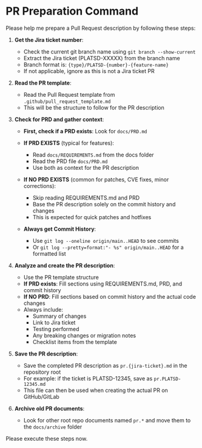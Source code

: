 # PR Preparation Command

Please help me prepare a Pull Request description by following these steps:

1. **Get the Jira ticket number**:

   - Check the current git branch name using `git branch --show-current`
   - Extract the Jira ticket (PLATSD-XXXXX) from the branch name
   - Branch format is: `{type}/PLATSD-{number}-{feature-name}`
   - If not applicable, ignore as this is not a Jira ticket PR

2. **Read the PR template**:

   - Read the Pull Request template from `.github/pull_request_template.md`
   - This will be the structure to follow for the PR description

3. **Check for PRD and gather context**:

   - **First, check if a PRD exists**: Look for `docs/PRD.md`
   - **If PRD EXISTS** (typical for features):
     - Read `docs/REQUIREMENTS.md` from the docs folder
     - Read the PRD file `docs/PRD.md`
     - Use both as context for the PR description
   - **If NO PRD EXISTS** (common for patches, CVE fixes, minor corrections):

     - Skip reading REQUIREMENTS.md and PRD
     - Base the PR description solely on the commit history and changes
     - This is expected for quick patches and hotfixes

   - **Always get Commit History**:
     - Use `git log --oneline origin/main..HEAD` to see commits
     - Or `git log --pretty=format:"- %s" origin/main..HEAD` for a formatted list

4. **Analyze and create the PR description**:

   - Use the PR template structure
   - **If PRD exists**: Fill sections using REQUIREMENTS.md, PRD, and commit history
   - **If NO PRD**: Fill sections based on commit history and the actual code changes
   - Always include:
     - Summary of changes
     - Link to Jira ticket
     - Testing performed
     - Any breaking changes or migration notes
     - Checklist items from the template

5. **Save the PR description**:

   - Save the completed PR description as `pr.{jira-ticket}.md` in the repository root
   - For example: if the ticket is PLATSD-12345, save as `pr.PLATSD-12345.md`
   - This file can then be used when creating the actual PR on GitHub/GitLab

6. **Archive old PR documents**:
   - Look for other root repo documents named `pr.*` and move them to the `docs/archive` folder

Please execute these steps now.
